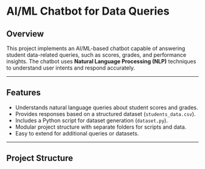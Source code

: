 # AI/ML Chatbot for Data Queries

## Overview
This project implements an AI/ML-based chatbot capable of answering student data-related queries, such as scores, grades, and performance insights. The chatbot uses **Natural Language Processing (NLP)** techniques to understand user intents and respond accurately.

---

## Features
- Understands natural language queries about student scores and grades.
- Provides responses based on a structured dataset (`students_data.csv`).
- Includes a Python script for dataset generation (`dataset.py`).
- Modular project structure with separate folders for scripts and data.
- Easy to extend for additional queries or datasets.

---

## Project Structure
